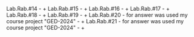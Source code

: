 Lab.Rab.#14 - +
Lab.Rab.#15 - +
Lab.Rab.#16 - +
Lab.Rab.#17 - +
Lab.Rab.#18 - +
Lab.Rab.#19 - +
Lab.Rab.#20 - for answer was used my course project "GED-2024" - +
Lab.Rab.#21 - for answer was used my course project "GED-2024" - +
